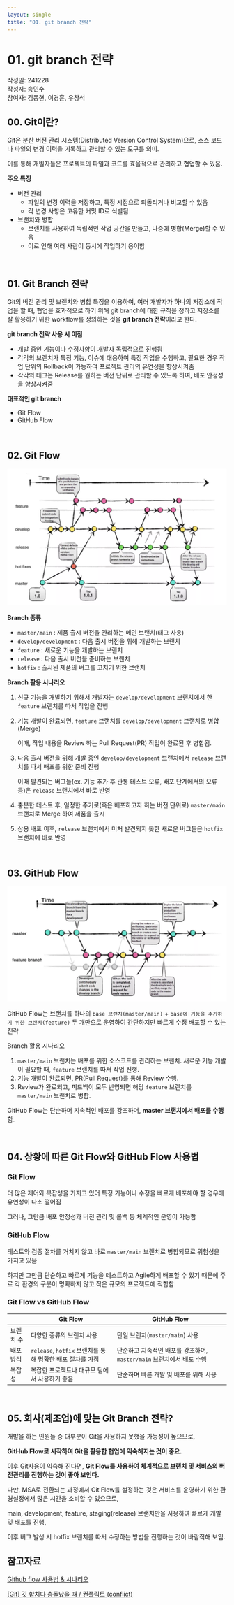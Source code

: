 ```yaml
---
layout: single
title: "01. git branch 전략"
---
```

# 01. git branch 전략

작성일: 241228  
작성자: 송민수  
참여자: 김동현, 이경훈, 우창석

## 00. Git이란?

Git은 분산 버전 관리 시스템(Distributed Version Control System)으로, 소스 코드나 파일의 변경 이력을 기록하고 관리할 수 있는 도구를 의미.

이를 통해 개빌자들은 프로젝트의 파일과 코드를 효율적으로 관리하고 협업할 수 있음.

**주요 특징**

- 버전 관리
  - 파일의 변경 이력을 저장하고, 특정 시점으로 되돌리거나 비교할 수 있음
  - 각 변경 사항은 고유한 커밋 ID로 식별됨
- 브랜치와 병합
  - 브랜치를 사용하여 독립적인 작업 공간을 만들고, 나중에 병합(Merge)할 수 있음
  - 이로 인해 여러 사람이 동시에 작업하기 용이함

<br/>

## 01. Git Branch 전략

Git의 버전 관리 및 브랜치와 병합 특징을 이용하여, 여러 개발자가 하나의 저장소에 작업을 할 때, 협업을 효과적으로 하기 위해 git branch에 대한 규칙을 정하고 저장소를 잘 활용하기 위한 workflow를 정의하는 것을 **git branch 전략**이라고 한다.

**git branch 전략 사용 시 이점**

- 개발 중인 기능이나 수정사항이 개발자 독립적으로 진행됨
- 각각의 브랜치가 특정 기능, 이슈에 대응하여 특정 작업을 수행하고, 필요한 경우 작업 단위의 Rollback이 가능하여 프로젝트 관리의 유연성을 향상시켜줌
- 각각의 태그는 Release를 원하는 버전 단위로 관리할 수 있도록 하여, 배포 안정성을 향상시켜줌

**대표적인 git branch**

- Git Flow
- GitHub Flow

<br/>

## 02. Git Flow


![image.png](../_images/01%20git%20branch%20전략/image.png)

**Branch 종류**

- `master/main` : 제품 출시 버전을 관리하는 메인 브랜치(태그 사용)
- `develop/development` : 다음 출시 버전을 위해 개발하는 브랜치
- `feature` : 새로운 기능을 개발하는 브랜치
- `release` : 다음 출시 버전을 준비하는 브랜치
- `hotfix` : 출시된 제품의 버그를 고치기 위한 브랜치

**Branch 활용 시나리오**

1. 신규 기능을 개발하기 위해서 개발자는 `develop/development` 브랜치에서 한 `feature` 브랜치를 따서 작업을 진행
2. 기능 개발이 완료되면, `feature` 브랜치를 `develop/development` 브랜치로 병합(Merge)

   이때, 작업 내용을 Review 하는 Pull Request(PR) 작업이 완료된 후 병합됨.

3. 다음 출시 버전을 위해 개발 중인 `develop/development` 브랜치에서 `release` 브랜치를 따서 배포를 위한 준비 진행

   이때 발견되는 버그들(ex. 기능 추가 후 관통 테스트 오류, 배포 단계에서의 오류 등)은 `release` 브랜치에서 바로 반영

4. 충분한 테스트 후, 일정한 주기로(혹은 배포하고자 하는 버전 단위로) `master/main` 브랜치로 Merge 하여 제품을 출시
5. 상용 배포 이후, `release` 브랜치에서 미처 발견되지 못한 새로운 버그들은 `hotfix` 브랜치에 바로 반영

<br/>

## 03. GitHub Flow


![image.png](../_images/01%20git%20branch%20전략/image%201.png)

GitHub Flow는 브랜치를 하나의 `base 브랜치(master/main)` + `base에 기능을 추가하기 위한 브랜치(feature)` 두 개만으로 운영하여 간단하지만 빠르게 수정 배포할 수 있는 전략

Branch 활용 시나리오

1. `master/main` 브랜치는 배포를 위한 소스코드를 관리하는 브랜치. 새로운 기능 개발이 필요할 때, `feature` 브랜치를 따서 작업 진행.
2. 기능 개발이 완료되면, PR(Pull Request)를 통해 Review 수행.
3. Review가 완료되고, 피드백이 모두 반영되면 해당 `feature` 브랜치를 `master/main` 브랜치로 병합.

GitHub Flow는 단순하며 지속적인 배포를 강조하며, **master 브랜치에서 배포를 수행**함.

<br/>

## 04. 상황에 따른 Git Flow와 GitHub Flow 사용법


### Git Flow

더 많은 제어와 복잡성을 가지고 있어 특정 기능이나 수정을 빠르게 배포해야 할 경우에 유연성이 다소 떨어짐

그러나, 그만큼 배포 안정성과 버전 관리 및 롤백 등 체계적인 운영이 가능함

### GitHub Flow

테스트와 검증 절차를 거치지 않고 바로 `master/main` 브랜치로 병합되므로 위험성을 가지고 있음

하지만 그만큼 단순하고 빠르게 기능을 테스트하고 Agile하게 배포할 수 있기 때문에 주로 각 환경의 구분이 명확하지 않고 작은 규모의 프로젝트에 적합함

### Git Flow vs GitHub Flow

|           | Git Flow                                                  | GitHub Flow                                                           |
| --------- | --------------------------------------------------------- | --------------------------------------------------------------------- |
| 브랜치 수 | 다양한 종류의 브랜치 사용                                 | 단일 브랜치(`master/main`) 사용                                       |
| 배포 방식 | `release`, `hotfix` 브랜치를 통해 명확한 배포 절차를 가짐 | 단순하고 지속적인 배포를 강조하며, `master/main` 브랜치에서 배포 수행 |
| 복잡성    | 복잡한 프로젝트나 대규모 팀에서 사용하기 좋음             | 단순하며 빠른 개발 및 배포를 위해 사용                                |

<br/>

## 05. 회사(제조업)에 맞는 Git Branch 전략?

개발을 하는 인원들 중 대부분이 Git을 사용하지 못했을 가능성이 높으므로,

**GitHub Flow로 시작하여 Git을 활용합 협업에 익숙해지는 것이 중요.**

이후 Git사용이 익숙해 진다면, **Git Flow를 사용하여 체계적으로 브랜치 및 서비스의 버전관리를 진행하는 것이 좋아 보인다.**

다만, MSA로 전환되는 과정에서 Git Flow를 설정하는 것은 서비스를 운영하기 위한 환경설정에서 많은 시간을 소비할 수 있으므로,

main, development, feature, staging(release) 브랜치만을 사용하여 빠르게 개발 및 배포를 진행,

이후 버그 발생 시 hotfix 브랜치를 따서 수정하는 방법을 진행하는 것이 바람직해 보임.

## 참고자료

[Github flow 사용법 & 시나리오](https://velog.io/@taeate/Github-flow-%EC%82%AC%EC%9A%A9%EB%B2%95-%EC%8B%9C%EB%82%98%EB%A6%AC%EC%98%A4)

[[Git] 깃 합치다 충돌났을 때 / 컨플릭트 (conflict)](https://devyihyun.tistory.com/39)

